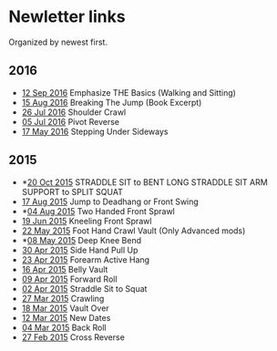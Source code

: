 # Newletter links

Organized by newest first.

## 2016
* [12 Sep 2016](http://us1.campaign-archive1.com/?u=fc57a2d24ec9651958c48dafb&id=857f009d4d&e=d5632fc003) Emphasize THE Basics (Walking and Sitting)
* [15 Aug 2016](http://us1.campaign-archive1.com/?u=fc57a2d24ec9651958c48dafb&id=b147766472&e=d5632fc003) Breaking The Jump (Book Excerpt)
* [26 Jul 2016](http://us1.campaign-archive1.com/?u=fc57a2d24ec9651958c48dafb&id=563fa880ad&e=d5632fc003) Shoulder Crawl
* [05 Jul 2016](http://us1.campaign-archive1.com/?u=fc57a2d24ec9651958c48dafb&id=35094fd4e2&e=d5632fc003) Pivot Reverse
* [17 May 2016](http://us1.campaign-archive2.com/?u=fc57a2d24ec9651958c48dafb&id=648c8798fc&e=d5632fc003) Stepping Under Sideways

## 2015
* *[20 Oct 2015](http://us1.campaign-archive2.com/?u=fc57a2d24ec9651958c48dafb&id=7068df8537&e=d5632fc003) STRADDLE SIT to BENT LONG STRADDLE SIT ARM SUPPORT to SPLIT SQUAT
* [17 Aug 2015](http://us1.campaign-archive1.com/?u=fc57a2d24ec9651958c48dafb&id=60998ddfa9&e=d5632fc003) Jump to Deadhang or Front Swing
* *[04 Aug 2015](http://us1.campaign-archive1.com/?u=fc57a2d24ec9651958c48dafb&id=f6aa32fc38&e=d5632fc003) Two Handed Front Sprawl
* [19 Jun 2015](http://us1.campaign-archive2.com/?u=fc57a2d24ec9651958c48dafb&id=77c2fb92dd&e=d5632fc003) Kneeling Front Sprawl
* [22 May 2015](http://us1.campaign-archive1.com/?u=fc57a2d24ec9651958c48dafb&id=9b069eb8e8&e=d5632fc003) Foot Hand Crawl Vault (Only Advanced mods)
* *[08 May 2015](http://us1.campaign-archive2.com/?u=fc57a2d24ec9651958c48dafb&id=d81a1dd861&e=d5632fc003) Deep Knee Bend
* [30 Apr 2015](http://us1.campaign-archive2.com/?u=fc57a2d24ec9651958c48dafb&id=db687934c7&e=d5632fc003) Side Hand Pull Up
* [23 Apr 2015](http://us1.campaign-archive2.com/?u=fc57a2d24ec9651958c48dafb&id=6aefb98fc7&e=d5632fc003) Forearm Active Hang
* [16 Apr 2015](http://us1.campaign-archive1.com/?u=fc57a2d24ec9651958c48dafb&id=1a7fb6b610&e=d5632fc003) Belly Vault
* [09 Apr 2015](http://us1.campaign-archive1.com/?u=fc57a2d24ec9651958c48dafb&id=46cb797497&e=d5632fc003) Forward Roll
* [02 Apr 2015](http://us1.campaign-archive2.com/?u=fc57a2d24ec9651958c48dafb&id=342fb527ac&e=d5632fc003) Straddle Sit to Squat	
* [27 Mar 2015](http://us1.campaign-archive2.com/?u=fc57a2d24ec9651958c48dafb&id=6d9d85afcf&e=d5632fc003) Crawling
* [18 Mar 2015](http://us1.campaign-archive1.com/?u=fc57a2d24ec9651958c48dafb&id=63035c7f5f&e=d5632fc003) Vault Over
* [12 Mar 2015](http://us1.campaign-archive2.com/?u=fc57a2d24ec9651958c48dafb&id=cae111fdd9&e=d5632fc003) New Dates
* [04 Mar 2015](http://us1.campaign-archive1.com/?u=fc57a2d24ec9651958c48dafb&id=1613da19b8&e=d5632fc003) Back Roll
* [27 Feb 2015](http://us1.campaign-archive2.com/?u=fc57a2d24ec9651958c48dafb&id=83b3badb15&e=d5632fc003) Cross Reverse

